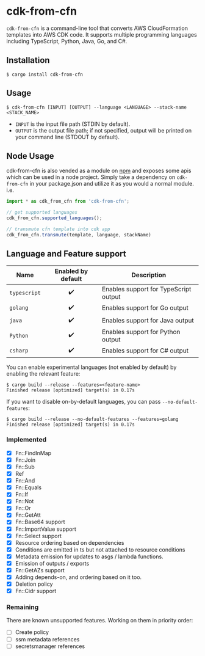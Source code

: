 # cdk-from-cfn

`cdk-from-cfn` is a command-line tool that converts AWS CloudFormation templates into AWS CDK code. It supports multiple programming languages including TypeScript, Python, Java, Go, and C#.

## Installation

```console
$ cargo install cdk-from-cfn
```

## Usage

```console
$ cdk-from-cfn [INPUT] [OUTPUT] --language <LANGUAGE> --stack-name <STACK_NAME>
```

- `INPUT` is the input file path (STDIN by default).
- `OUTPUT` is the output file path; if not specified, output will be printed on your command line (STDOUT by default).

## Node Usage

cdk-from-cfn is also vended as a module on [npm](https://www.npmjs.com/package/cdk-from-cfn) and exposes some apis which can be used
in a node project. Simply take a dependency on `cdk-from-cfn` in your package.json and utilize it as you would a normal module. i.e.

```typescript
import * as cdk_from_cfn from 'cdk-from-cfn';

// get supported languages
cdk_from_cfn.supported_languages();

// transmute cfn template into cdk app
cdk_from_cfn.transmute(template, language, stackName)
```

## Language and Feature support

Name         | Enabled by default | Description
-------------|:------------------:|---------------------------------------------
`typescript` | :heavy_check_mark: | Enables support for TypeScript output
`golang`     | :heavy_check_mark: | Enables support for Go output
`java`       | :heavy_check_mark: | Enables support for Java output
`Python`     | :heavy_check_mark: | Enables support for Python output
`csharp`     | :heavy_check_mark: | Enables support for C# output

You can enable experimental languages (not enabled by default) by enabling the relevant feature:

```console
$ cargo build --release --features=<feature-name>
Finished release [optimized] target(s) in 0.17s
```

If you want to disable on-by-default languages, you can pass `--no-default-features`:

```console
$ cargo build --release --no-default-features --features=golang
Finished release [optimized] target(s) in 0.17s
```

### Implemented

- [x] Fn::FindInMap
- [x] Fn::Join
- [x] Fn::Sub
- [x] Ref
- [x] Fn::And
- [x] Fn::Equals
- [x] Fn::If
- [x] Fn::Not
- [x] Fn::Or
- [x] Fn::GetAtt
- [x] Fn::Base64 support
- [x] Fn::ImportValue support
- [x] Fn::Select support
- [x] Resource ordering based on dependencies
- [x] Conditions are emitted in ts but not attached to resource conditions
- [x] Metadata emission for updates to asgs / lambda functions.
- [x] Emission of outputs / exports
- [x] Fn::GetAZs support
- [x] Adding depends-on, and ordering based on it too.
- [x] Deletion policy
- [x] Fn::Cidr support

### Remaining

There are known unsupported features. Working on them in priority order:

- [ ] Create policy
- [ ] ssm metadata references
- [ ] secretsmanager references
